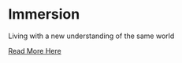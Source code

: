 # Immersion
Living with a new understanding of the same world

[Read More Here](https://docs.google.com/document/d/1vjxtJYHU5oUFXES601mSF9zlzpOeqInXvgTetljDcXE/edit?usp=sharing)
